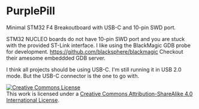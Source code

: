 # PurplePill

Minimal STM32 F4 Breakoutboard with USB-C and 10-pin SWD port.

STM32 NUCLEO boards do not have 10-pin SWD port and you are stuck with the provided ST-Link interface. I like using the BlackMagic GDB probe for development. https://github.com/blacksphere/blackmagic Checkout their amesome embeddded GDB server.

I think all projects should be using USB-C. I'm still running it in USB 2.0 mode. But the USB-C connector is the one to go with.

<a rel="license" href="http://creativecommons.org/licenses/by-sa/4.0/"><img alt="Creative Commons License" style="border-width:0" src="https://i.creativecommons.org/l/by-sa/4.0/88x31.png" /></a><br />This work is licensed under a <a rel="license" href="http://creativecommons.org/licenses/by-sa/4.0/">Creative Commons Attribution-ShareAlike 4.0 International License</a>.
